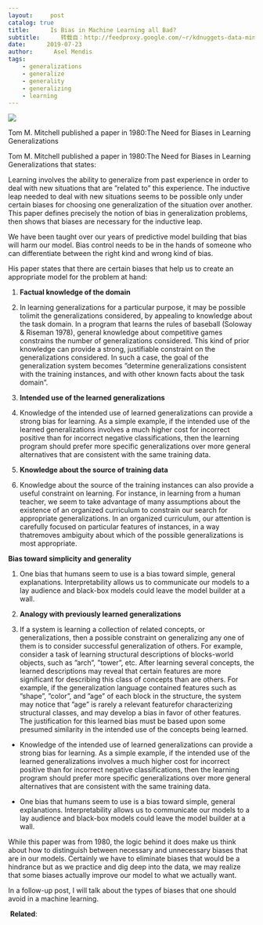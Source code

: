 ```yaml
---
layout:     post
catalog: true
title:      Is Bias in Machine Learning all Bad?
subtitle:      转载自：http://feedproxy.google.com/~r/kdnuggets-data-mining-analytics/~3/kTQnlhgeakY/bias-machine-learning-bad.html
date:      2019-07-23
author:      Asel Mendis
tags:
    - generalizations
    - generalize
    - generality
    - generalizing
    - learning
---
```

![](http://feedproxy.google.com/wp-content/uploads/machine-learning-bias.png)


Tom M. Mitchell published a paper in 1980:The Need for Biases in Learning Generalizations

Tom M. Mitchell published a paper in 1980:The Need for Biases in Learning Generalizations that states:

> 
Learning involves the ability to generalize from past experience in order to deal with new situations that are ”related to” this experience. The inductive leap needed to deal with new situations seems to be possible only under certain biases for choosing one generalization of the situation over another. This paper defines precisely the notion of bias in generalization problems, then shows that biases are necessary for the inductive leap.


We have been taught over our years of predictive model building that bias will harm our model. Bias control needs to be in the hands of someone who can differentiate between the right kind and wrong kind of bias.

His paper states that there are certain biases that help us to create an appropriate model for the problem at hand:

1. **Factual knowledge of the domain**


1. In learning generalizations for a particular purpose, it may be possible tolimit the generalizations considered, by appealing to knowledge about the task domain. In a program that learns the rules of baseball (Soloway & Riseman 1978), general knowledge about competitive games constrains the number of generalizations considered. This kind of prior knowledge can provide a strong, justifiable constraint on the generalizations considered. In such a case, the goal of the generalization system becomes ”determine generalizations consistent with the training instances, and with other known facts about the task domain”.


1. **Intended use of the learned generalizations**


1. Knowledge of the intended use of learned generalizations can provide a strong bias for learning. As a simple example, if the intended use of the learned generalizations involves a much higher cost for incorrect positive than for incorrect negative classifications, then the learning program should prefer more specific generalizations over more general alternatives that are consistent with the same training data.


1. **Knowledge about the source of training data**


1. Knowledge about the source of the training instances can also provide a useful constraint on learning. For instance, in learning from a human teacher, we seem to take advantage of many assumptions about the existence of an organized curriculum to constrain our search for appropriate generalizations. In an organized curriculum, our attention is carefully focused on particular features of instances, in a way thatremoves ambiguity about which of the possible generalizations is most appropriate.


**Bias toward simplicity and generality**

1. One bias that humans seem to use is a bias toward simple, general explanations. Interpretability allows us to communicate our models to a lay audience and black-box models could leave the model builder at a wall.


1. **Analogy with previously learned generalizations**


1. If a system is learning a collection of related concepts, or generalizations, then a possible constraint on generalizing any one of them is to consider successful generalization of others. For example, consider a task of learning structural descriptions of blocks-world objects, such as ”arch”, ”tower”, etc. After learning several concepts, the learned descriptions may reveal that certain features are more significant for describing this class of concepts than are others. For example, if the generalization language contained features such as ”shape”, ”color”, and ”age” of each block in the structure, the system may notice that ”age” is rarely a relevant featurefor characterizing structural classes, and may develop a bias in favor of other features. The justification for this learned bias must be based upon some presumed similarity in the intended use of the concepts being learned.



- Knowledge of the intended use of learned generalizations can provide a strong bias for learning. As a simple example, if the intended use of the learned generalizations involves a much higher cost for incorrect positive than for incorrect negative classifications, then the learning program should prefer more specific generalizations over more general alternatives that are consistent with the same training data.


- One bias that humans seem to use is a bias toward simple, general explanations. Interpretability allows us to communicate our models to a lay audience and black-box models could leave the model builder at a wall.


While this paper was from 1980, the logic behind it does make us think about how to distinguish between necessary and unnecessary biases that are in our models. Certainly we have to eliminate biases that would be a hindrance but as we practice and dig deep into the data, we may realize that some biases actually improve our model to what we actually want.

In a follow-up post, I will talk about the types of biases that one should avoid in a machine learning.

 **Related**:



 
